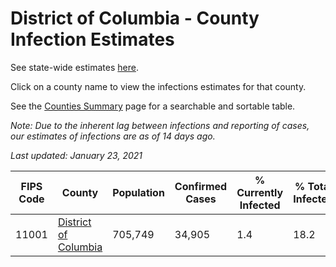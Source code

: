 # District of Columbia - County Infection Estimates

See state-wide estimates [here](/infections/us-dc).

Click on a county name to view the infections estimates for that county.

See the [Counties Summary](/infections/summary-counties) page for a searchable and sortable table.

*Note: Due to the inherent lag between infections and reporting of cases, our estimates of infections are as of 14 days ago.*

*Last updated: January 23, 2021*

|   FIPS Code |                                       County |   Population |   Confirmed Cases |   % Currently Infected |   % Total Infected |
|-------------|----------------------------------------------|--------------|-------------------|------------------------|--------------------|
|       11001 | [District of Columbia](district-of-columbia) |      705,749 |            34,905 |                    1.4 |               18.2 |
